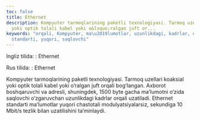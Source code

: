 ```yaml
---
toc: false
title: Ethernet
description: Kompyuter tarmoqlarining paketli texnologiyasi. Tarmoq uzellari koaksial
  yoki optik tolali kabel yoki o&lsquo;ralgan juft or...
keywords: "orqali, Kompyuter, ma\u2019lumotlar, uzunlikdagi, kadrlar, uzatiladi, Ethernet,
  standarti, yuqori, saqlovchi"
---
```


Ingliz tilida:
:   Ethernet

Rus tilida:
:   Ethernet

Kompyuter tarmoqlarining paketli texnologiyasi. Tarmoq uzellari koaksial yoki optik tolali kabel yoki o‘ralgan juft orqali bog‘langan. Axborot boshqaruvchi va adresli, shuningdek, 1500 byte gacha ma’lumotni o‘zida saqlovchi o‘zgaruvchan uzunlikdagi kadrlar orqali uzatiladi. Ethernet standarti ma’lumotlar yuqori chastotali modulyatsiyalarsiz, sekundiga 10 Mbit/s tezlik bilan uzatilishini ta’minlaydi.
